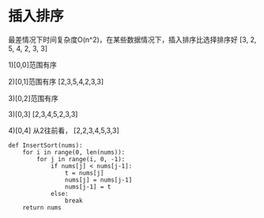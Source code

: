 # 插入排序
最差情况下时间复杂度O(n^2)，在某些数据情况下，插入排序比选择排序好
[3, 2, 5, 4, 2, 3, 3]

1)[0,0]范围有序

2)[0,1]范围有序  [2,3,5,4,2,3,3]

3)[0,2]范围有序  

3)[0,3]   [2,3,4,5,2,3,3]

4)[0,4]   从2往前看， [2,2,3,4,5,3,3]
```
def InsertSort(nums):
    for i in range(0, len(nums)):
        for j in range(i, 0, -1):
            if nums[j] < nums[j-1]:
                t = nums[j] 
                nums[j] = nums[j-1]
                nums[j-1] = t
            else:
                break
    return nums
```
